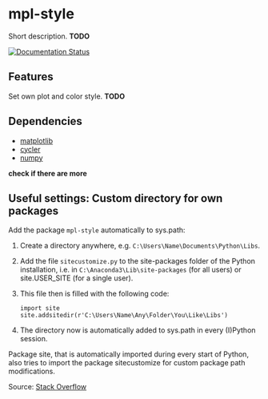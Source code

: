 # mpl-style
Short description.  **TODO**

[![Documentation Status](https://readthedocs.org/projects/mpl-style/badge/?version=latest)](http://mpl-style.readthedocs.io/en/latest/?badge=latest)

## Features

Set own plot and color style. **TODO**

## Dependencies
  - [matplotlib](http://http://matplotlib.org/)
  - [cycler](http://matplotlib.org/cycler/)
  - [numpy](http://www.numpy.org/)

**check if there are more**

## Useful settings: Custom directory for own packages

Add the package `mpl-style` automatically to sys.path:

  1. Create a directory anywhere, e.g. `C:\Users\Name\Documents\Python\Libs`.
  2. Add the file `sitecustomize.py` to the site-packages folder of the Python installation, i.e. in `C:\Anaconda3\Lib\site-packages` (for all users) or site.USER_SITE (for a single user).
  3. This file then is filled with the following code:

      ```
      import site
      site.addsitedir(r'C:\Users\Name\Any\Folder\You\Like\Libs')
      ```

  4. The directory now is automatically added to sys.path in every (I)Python session.

Package site, that is automatically imported during every start of Python, also tries to import the package sitecustomize for custom package path modifications.

Source: [Stack Overflow](http://stackoverflow.com/q/17806673/2375855)
